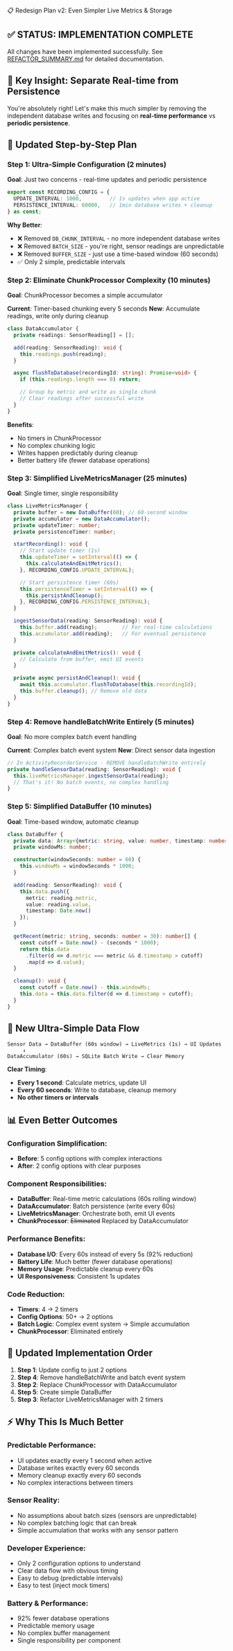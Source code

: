 
📋 Redesign Plan v2: Even Simpler Live Metrics & Storage

## ✅ STATUS: IMPLEMENTATION COMPLETE

All changes have been implemented successfully. See [REFACTOR_SUMMARY.md](./REFACTOR_SUMMARY.md) for detailed documentation.

## 🎯 Key Insight: Separate Real-time from Persistence

You're absolutely right! Let's make this much simpler by removing the independent database writes and focusing on **real-time performance** vs **periodic persistence**.

## 📝 Updated Step-by-Step Plan

### Step 1: Ultra-Simple Configuration (2 minutes)
**Goal**: Just two concerns - real-time updates and periodic persistence

```typescript
export const RECORDING_CONFIG = {
  UPDATE_INTERVAL: 1000,         // 1s updates when app active
  PERSISTENCE_INTERVAL: 60000,   // 1min database writes + cleanup
} as const;
```

**Why Better**:
- ❌ Removed `DB_CHUNK_INTERVAL` - no more independent database writes
- ❌ Removed `BATCH_SIZE` - you're right, sensor readings are unpredictable
- ❌ Removed `BUFFER_SIZE` - just use a time-based window (60 seconds)
- ✅ Only 2 simple, predictable intervals

### Step 2: Eliminate ChunkProcessor Complexity (10 minutes)
**Goal**: ChunkProcessor becomes a simple accumulator

**Current**: Timer-based chunking every 5 seconds
**New**: Accumulate readings, write only during cleanup

```typescript
class DataAccumulator {
  private readings: SensorReading[] = [];

  add(reading: SensorReading): void {
    this.readings.push(reading);
  }

  async flushToDatabase(recordingId: string): Promise<void> {
    if (this.readings.length === 0) return;

    // Group by metric and write as single chunk
    // Clear readings after successful write
  }
}
```

**Benefits**:
- No timers in ChunkProcessor
- No complex chunking logic
- Writes happen predictably during cleanup
- Better battery life (fewer database operations)

### Step 3: Simplified LiveMetricsManager (25 minutes)
**Goal**: Single timer, single responsibility

```typescript
class LiveMetricsManager {
  private buffer = new DataBuffer(60); // 60-second window
  private accumulator = new DataAccumulator();
  private updateTimer: number;
  private persistenceTimer: number;

  startRecording(): void {
    // Start update timer (1s)
    this.updateTimer = setInterval(() => {
      this.calculateAndEmitMetrics();
    }, RECORDING_CONFIG.UPDATE_INTERVAL);

    // Start persistence timer (60s)
    this.persistenceTimer = setInterval(() => {
      this.persistAndCleanup();
    }, RECORDING_CONFIG.PERSISTENCE_INTERVAL);
  }

  ingestSensorData(reading: SensorReading): void {
    this.buffer.add(reading);        // For real-time calculations
    this.accumulator.add(reading);   // For eventual persistence
  }

  private calculateAndEmitMetrics(): void {
    // Calculate from buffer, emit UI events
  }

  private async persistAndCleanup(): void {
    await this.accumulator.flushToDatabase(this.recordingId);
    this.buffer.cleanup(); // Remove old data
  }
}
```

### Step 4: Remove handleBatchWrite Entirely (5 minutes)
**Goal**: No more complex batch event handling

**Current**: Complex batch event system
**New**: Direct sensor data ingestion

```typescript
// In ActivityRecorderService - REMOVE handleBatchWrite entirely
private handleSensorData(reading: SensorReading): void {
  this.liveMetricsManager.ingestSensorData(reading);
  // That's it! No batch events, no complex handling
}
```

### Step 5: Simplified DataBuffer (10 minutes)
**Goal**: Time-based window, automatic cleanup

```typescript
class DataBuffer {
  private data: Array<{metric: string, value: number, timestamp: number}> = [];
  private windowMs: number;

  constructor(windowSeconds: number = 60) {
    this.windowMs = windowSeconds * 1000;
  }

  add(reading: SensorReading): void {
    this.data.push({
      metric: reading.metric,
      value: reading.value,
      timestamp: Date.now()
    });
  }

  getRecent(metric: string, seconds: number = 30): number[] {
    const cutoff = Date.now() - (seconds * 1000);
    return this.data
      .filter(d => d.metric === metric && d.timestamp > cutoff)
      .map(d => d.value);
  }

  cleanup(): void {
    const cutoff = Date.now() - this.windowMs;
    this.data = this.data.filter(d => d.timestamp > cutoff);
  }
}
```

## 🔄 New Ultra-Simple Data Flow

```
Sensor Data → DataBuffer (60s window) → LiveMetrics (1s) → UI Updates
     ↓
DataAccumulator (60s) → SQLite Batch Write → Clear Memory
```

**Clear Timing**:
- **Every 1 second**: Calculate metrics, update UI
- **Every 60 seconds**: Write to database, cleanup memory
- **No other timers or intervals**

## 📊 Even Better Outcomes

### Configuration Simplification:
- **Before**: 5 config options with complex interactions
- **After**: 2 config options with clear purposes

### Component Responsibilities:
- **DataBuffer**: Real-time metric calculations (60s rolling window)
- **DataAccumulator**: Batch persistence (write every 60s)
- **LiveMetricsManager**: Orchestrate both, emit UI events
- **ChunkProcessor**: ~~Eliminated~~ Replaced by DataAccumulator

### Performance Benefits:
- **Database I/O**: Every 60s instead of every 5s (92% reduction)
- **Battery Life**: Much better (fewer database operations)
- **Memory Usage**: Predictable cleanup every 60s
- **UI Responsiveness**: Consistent 1s updates

### Code Reduction:
- **Timers**: 4 → 2 timers
- **Config Options**: 50+ → 2 options
- **Batch Logic**: Complex event system → Simple accumulation
- **ChunkProcessor**: Eliminated entirely

## 🚀 Updated Implementation Order

1. **Step 1**: Update config to just 2 options
2. **Step 4**: Remove handleBatchWrite and batch event system
3. **Step 2**: Replace ChunkProcessor with DataAccumulator
4. **Step 5**: Create simple DataBuffer
5. **Step 3**: Refactor LiveMetricsManager with 2 timers

## ⚡ Why This Is Much Better

### Predictable Performance:
- UI updates exactly every 1 second when active
- Database writes exactly every 60 seconds
- Memory cleanup exactly every 60 seconds
- No complex interactions between timers

### Sensor Reality:
- No assumptions about batch sizes (sensors are unpredictable)
- No complex batching logic that can break
- Simple accumulation that works with any sensor pattern

### Developer Experience:
- Only 2 configuration options to understand
- Clear data flow with obvious timing
- Easy to debug (predictable intervals)
- Easy to test (inject mock timers)

### Battery & Performance:
- 92% fewer database operations
- Predictable memory usage
- No complex buffer management
- Single responsibility per component
